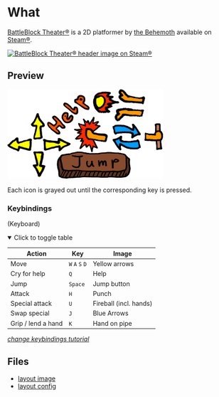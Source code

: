 # What

[BattleBlock Theater®](https://store.steampowered.com/app/238460/BattleBlock_Theater/ "View Steam® store page") is a 2D platformer by [the Behemoth](https://store.steampowered.com/developer/thebehemoth "View Steam® developer page") available on [Steam®](https://store.steampowered.com/ "View website").

[![BattleBlock Theater® header image on Steam®](https://cdn.akamai.steamstatic.com/steam/apps/238460/header.jpg)](https://store.steampowered.com/app/238460/BattleBlock_Theater/ "View Steam® store page")

## Preview

<img src="./layers_preview.png" width="350" title="Previw of the input overlay" alt="Previw of the input overlay">

Each icon is grayed out until the corresponding key is pressed.

### Keybindings

(Keyboard)

<details open><summary>Click to toggle table</summary>

| Action             | Key             | Image                  |
| ------------------ | --------------- | ---------------------- |
| Move               | `W` `A` `S` `D` | Yellow arrows          |
| Cry for help       | `Q`             | Help                   |
| Jump               | `Space`         | Jump button            |
| Attack             | `H`             | Punch                  |
| Special attack     | `U`             | Fireball (incl. hands) |
| Swap special       | `J`             | Blue Arrows            |
| Grip / lend a hand | `K`             | Hand on pipe           |

</details>

[_change keybindings tutorial_](../README.md#change-keybindings "Go back to change keybindings tutorial")

## Files

- [layout image](./layers_table.png "open layers_table.png file")
- [layout config](./overlay.json "open overlay.json file")

